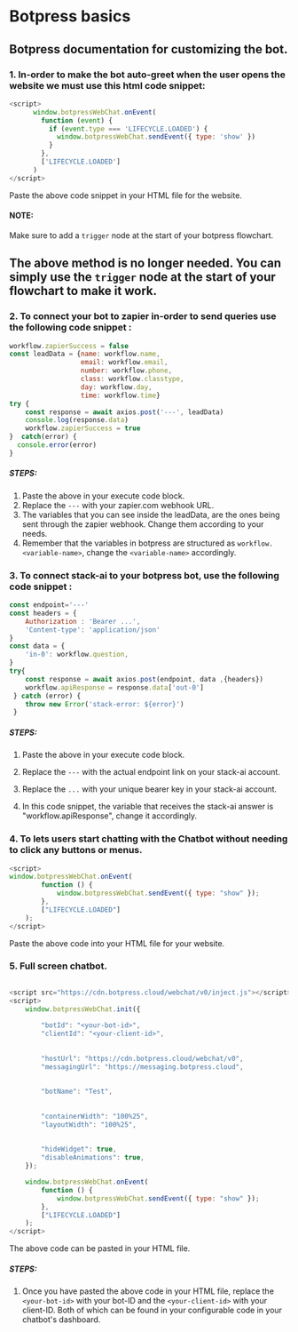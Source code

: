 # Botpress basics
## Botpress documentation for customizing the bot.

### 1. In-order to make the bot auto-greet when the user opens the website we must use this html code snippet:

~~~javascript
<script>
      window.botpressWebChat.onEvent(
        function (event) {
          if (event.type === 'LIFECYCLE.LOADED') {
            window.botpressWebChat.sendEvent({ type: 'show' })
          }
        },
        ['LIFECYCLE.LOADED']
      )
</script>

~~~

Paste the above code snippet in your HTML file for the website.

#### NOTE:
Make sure to add a ```trigger``` node at the start of your botpress flowchart.

## The above method is no longer needed. You can simply use the ```trigger``` node at the start of your flowchart to make it work.

### 2. To connect your bot to zapier in-order to send queries use the following code snippet :

~~~javascript
workflow.zapierSuccess = false
const leadData = {name: workflow.name,
                  email: workflow.email,
                  number: workflow.phone,
                  class: workflow.classtype,
                  day: workflow.day,
                  time: workflow.time}
try {
    const response = await axios.post('---', leadData)
    console.log(response.data)
    workflow.zapierSuccess = true
}  catch(error) {
  console.error(error)
}
~~~
##### STEPS:
 1. Paste the above in your execute code block.
 2. Replace the ```---``` with your zapier.com webhook URL.
 3. The variables that you can see inside the leadData, are the ones being sent through the zapier webhook. Change them according to your needs. 
 4. Remember that the variables in botpress are structured as ```workflow.<variable-name>```, change the ```<variable-name>``` accordingly.


### 3. To connect stack-ai to your botpress bot, use the following code snippet :

~~~javascript
const endpoint='---'
const headers = {
    Authorization : 'Bearer ...',
    'Content-type': 'application/json'
}
const data = {
    'in-0': workflow.question,
}
try{
    const response = await axios.post(endpoint, data ,{headers})
    workflow.apiResponse = response.data['out-0']
 } catch (error) {
    throw new Error('stack-error: ${error}')
 }
~~~

##### STEPS:
1. Paste the above in your execute code block.

2. Replace the ```---``` with the actual endpoint link on your stack-ai account.

3. Replace the ```...``` with your unique bearer key in your stack-ai account.

4. In this code snippet, the variable that receives the stack-ai answer is "workflow.apiResponse", change it accordingly.

### 4. To lets users start chatting with the Chatbot without needing to click any buttons or menus.

~~~javascript
<script>
window.botpressWebChat.onEvent(
        function () {
            window.botpressWebChat.sendEvent({ type: "show" });
        },
        ["LIFECYCLE.LOADED"]
    );
</script>    
~~~

Paste the above code into your HTML file for your website.

### 5. Full screen chatbot.

~~~javascript

<script src="https://cdn.botpress.cloud/webchat/v0/inject.js"></script>
<script>
    window.botpressWebChat.init({
        
        "botId": "<your-bot-id>",
        "clientId": "<your-client-id>",
 
        
        "hostUrl": "https://cdn.botpress.cloud/webchat/v0",
        "messagingUrl": "https://messaging.botpress.cloud",
 
        
        "botName": "Test",
 
        
        "containerWidth": "100%25",
        "layoutWidth": "100%25",
 
        
        "hideWidget": true,
        "disableAnimations": true,
    });

    window.botpressWebChat.onEvent(
        function () {
            window.botpressWebChat.sendEvent({ type: "show" });
        },
        ["LIFECYCLE.LOADED"]
    );
</script>
~~~
 The above code can be pasted in your HTML file.

 ##### STEPS:
 1. Once you have pasted the above code in your HTML file, replace the ```<your-bot-id>``` with your bot-ID and the ```<your-client-id>``` with your client-ID. Both of which can be found in your configurable code in your chatbot's dashboard.
